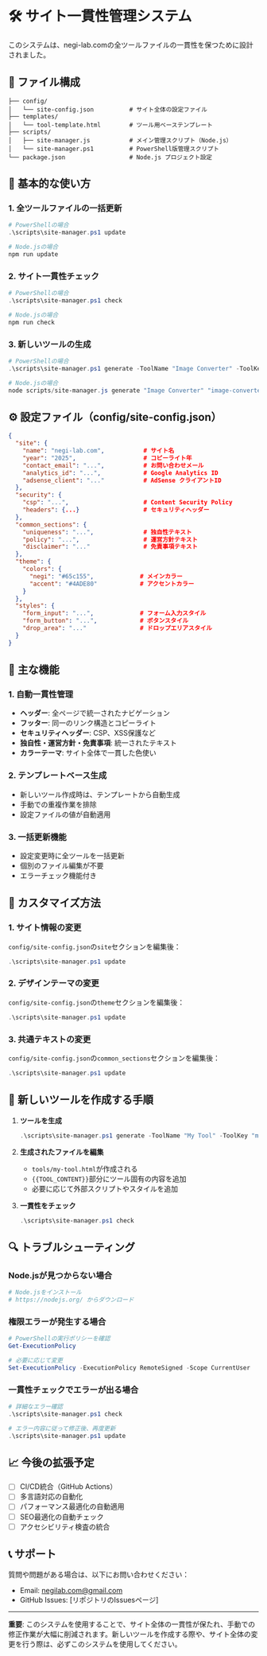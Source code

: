 # 🛠️ サイト一貫性管理システム

このシステムは、negi-lab.comの全ツールファイルの一貫性を保つために設計されました。

## 📁 ファイル構成

```
├── config/
│   └── site-config.json          # サイト全体の設定ファイル
├── templates/
│   └── tool-template.html        # ツール用ベーステンプレート
├── scripts/
│   ├── site-manager.js           # メイン管理スクリプト（Node.js）
│   └── site-manager.ps1          # PowerShell版管理スクリプト
└── package.json                  # Node.js プロジェクト設定
```

## 🚀 基本的な使い方

### 1. 全ツールファイルの一括更新
```powershell
# PowerShellの場合
.\scripts\site-manager.ps1 update

# Node.jsの場合
npm run update
```

### 2. サイト一貫性チェック
```powershell
# PowerShellの場合
.\scripts\site-manager.ps1 check

# Node.jsの場合
npm run check
```

### 3. 新しいツールの生成
```powershell
# PowerShellの場合
.\scripts\site-manager.ps1 generate -ToolName "Image Converter" -ToolKey "image-converter" -ToolDescription "Convert images between formats"

# Node.jsの場合
node scripts/site-manager.js generate "Image Converter" "image-converter" "Convert images between formats"
```

## ⚙️ 設定ファイル（config/site-config.json）

```json
{
  "site": {
    "name": "negi-lab.com",           # サイト名
    "year": "2025",                   # コピーライト年
    "contact_email": "...",           # お問い合わせメール
    "analytics_id": "...",            # Google Analytics ID
    "adsense_client": "..."           # AdSense クライアントID
  },
  "security": {
    "csp": "...",                     # Content Security Policy
    "headers": {...}                  # セキュリティヘッダー
  },
  "common_sections": {
    "uniqueness": "...",              # 独自性テキスト
    "policy": "...",                  # 運営方針テキスト
    "disclaimer": "..."               # 免責事項テキスト
  },
  "theme": {
    "colors": {
      "negi": "#65c155",             # メインカラー
      "accent": "#4ADE80"            # アクセントカラー
    }
  },
  "styles": {
    "form_input": "...",             # フォーム入力スタイル
    "form_button": "...",            # ボタンスタイル
    "drop_area": "..."               # ドロップエリアスタイル
  }
}
```

## 🎯 主な機能

### 1. 自動一貫性管理
- **ヘッダー**: 全ページで統一されたナビゲーション
- **フッター**: 同一のリンク構造とコピーライト
- **セキュリティヘッダー**: CSP、XSS保護など
- **独自性・運営方針・免責事項**: 統一されたテキスト
- **カラーテーマ**: サイト全体で一貫した色使い

### 2. テンプレートベース生成
- 新しいツール作成時は、テンプレートから自動生成
- 手動での重複作業を排除
- 設定ファイルの値が自動適用

### 3. 一括更新機能
- 設定変更時に全ツールを一括更新
- 個別のファイル編集が不要
- エラーチェック機能付き

## 🔧 カスタマイズ方法

### 1. サイト情報の変更
`config/site-config.json`の`site`セクションを編集後：
```powershell
.\scripts\site-manager.ps1 update
```

### 2. デザインテーマの変更
`config/site-config.json`の`theme`セクションを編集後：
```powershell
.\scripts\site-manager.ps1 update
```

### 3. 共通テキストの変更
`config/site-config.json`の`common_sections`セクションを編集後：
```powershell
.\scripts\site-manager.ps1 update
```

## 📝 新しいツールを作成する手順

1. **ツールを生成**
   ```powershell
   .\scripts\site-manager.ps1 generate -ToolName "My Tool" -ToolKey "my-tool" -ToolDescription "Tool description"
   ```

2. **生成されたファイルを編集**
   - `tools/my-tool.html`が作成される
   - `{{TOOL_CONTENT}}`部分にツール固有の内容を追加
   - 必要に応じて外部スクリプトやスタイルを追加

3. **一貫性をチェック**
   ```powershell
   .\scripts\site-manager.ps1 check
   ```

## 🔍 トラブルシューティング

### Node.jsが見つからない場合
```bash
# Node.jsをインストール
# https://nodejs.org/ からダウンロード
```

### 権限エラーが発生する場合
```powershell
# PowerShellの実行ポリシーを確認
Get-ExecutionPolicy

# 必要に応じて変更
Set-ExecutionPolicy -ExecutionPolicy RemoteSigned -Scope CurrentUser
```

### 一貫性チェックでエラーが出る場合
```powershell
# 詳細なエラー確認
.\scripts\site-manager.ps1 check

# エラー内容に従って修正後、再度更新
.\scripts\site-manager.ps1 update
```

## 📈 今後の拡張予定

- [ ] CI/CD統合（GitHub Actions）
- [ ] 多言語対応の自動化
- [ ] パフォーマンス最適化の自動適用
- [ ] SEO最適化の自動チェック
- [ ] アクセシビリティ検査の統合

## 📞 サポート

質問や問題がある場合は、以下にお問い合わせください：
- Email: negilab.com@gmail.com
- GitHub Issues: [リポジトリのIssuesページ]

---

**重要**: このシステムを使用することで、サイト全体の一貫性が保たれ、手動での修正作業が大幅に削減されます。新しいツールを作成する際や、サイト全体の変更を行う際は、必ずこのシステムを使用してください。
